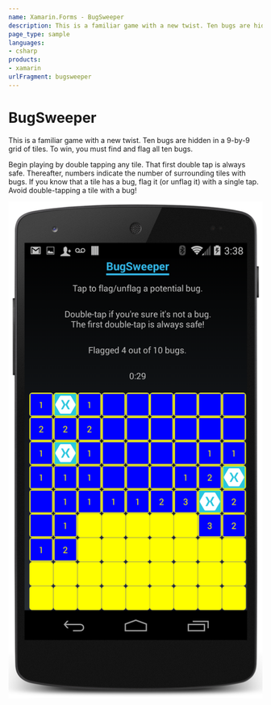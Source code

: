 ```yaml
---
name: Xamarin.Forms - BugSweeper
description: This is a familiar game with a new twist. Ten bugs are hidden in a 9-by-9 grid of tiles. To win, you must find and flag all ten bugs. Begin playing...
page_type: sample
languages:
- csharp
products:
- xamarin
urlFragment: bugsweeper
---
```

# BugSweeper

This is a familiar game with a new twist. Ten bugs are hidden in a 9-by-9 grid of tiles.
To win, you must find and flag all ten bugs.

Begin playing by double tapping any tile. That first double tap is always safe.
Thereafter, numbers indicate the number of surrounding tiles with bugs.
If you know that a tile has a bug, flag it (or unflag it) with a single tap.
Avoid double-tapping a tile with a bug!

![BugSweeper application screenshot](Screenshots/01Android.png "BugSweeper application screenshot")
